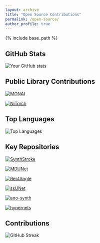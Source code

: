 ```yaml
---
layout: archive
title: "Open Source Contributions"
permalink: /open-source/
author_profile: true
---
```


{% include base_path %}

## GitHub Stats

![Your GitHub stats](https://github-readme-stats.vercel.app/api?username=liamchalcroft&show_icons=true&theme=radical)

## Public Library Contributions

[![MONAI](https://github-readme-stats.vercel.app/api/pin/?username=Project-MONAI&repo=MONAI&theme=radical)](https://github.com/Project-MONAI/MONAI)

[![NiTorch](https://github-readme-stats.vercel.app/api/pin/?username=balbasty&repo=nitorch&theme=radical)](https://github.com/balbasty/nitorch)

## Top Languages

![Top Languages](https://github-readme-stats.vercel.app/api/top-langs/?username=liamchalcroft&layout=compact&theme=radical)

## Key Repositories

[![SynthStroke](https://github-readme-stats.vercel.app/api/pin/?username=liamchalcroft&repo=SynthStroke&theme=radical)](https://github.com/liamchalcroft/SynthStroke)

[![MDUNet](https://github-readme-stats.vercel.app/api/pin/?username=liamchalcroft&repo=MDUNet&theme=radical)](https://github.com/liamchalcroft/MDUNet)

[![RectAngle](https://github-readme-stats.vercel.app/api/pin/?username=liamchalcroft&repo=RectAngle&theme=radical)](https://github.com/liamchalcroft/RectAngle)

[![ssUNet](https://github-readme-stats.vercel.app/api/pin/?username=liamchalcroft&repo=ssUNet&theme=radical)](https://github.com/liamchalcroft/ssUNet)

[![ano-synth](https://github-readme-stats.vercel.app/api/pin/?username=liamchalcroft&repo=ano-synth&theme=radical)](https://github.com/liamchalcroft/ano-synth)

[![hypernets](https://github-readme-stats.vercel.app/api/pin/?username=liamchalcroft&repo=hypernets&theme=radical)](https://github.com/liamchalcroft/hypernets)

## Contributions

![GitHub Streak](https://github-readme-streak-stats.herokuapp.com/?user=liamchalcroft&theme=radical)
